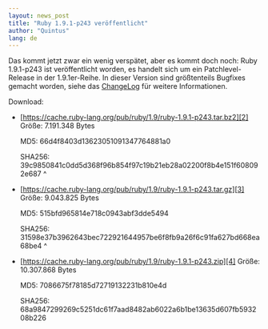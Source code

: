 ```yaml
---
layout: news_post
title: "Ruby 1.9.1-p243 veröffentlicht"
author: "Quintus"
lang: de
---
```


Das kommt jetzt zwar ein wenig verspätet, aber es kommt doch noch: Ruby
1.9.1-p243 ist veröffentlicht worden, es handelt sich um ein
Patchlevel-Release in der 1.9.1er-Reihe. In dieser Version sind
größtenteils Bugfixes gemacht worden, siehe das [ChangeLog][1] für
weitere Informationen.

Download:

* [https://cache.ruby-lang.org/pub/ruby/1.9/ruby-1.9.1-p243.tar.bz2][2]
  Größe: 7.191.348 Bytes

  MD5: 66d4f8403d13623051091347764881a0

  SHA256:
  39c9850841c0dd5d368f96b854f97c19b21eb28a02200f8b4e151f608092e687
^

* [https://cache.ruby-lang.org/pub/ruby/1.9/ruby-1.9.1-p243.tar.gz][3]
  Größe: 9.043.825 Bytes

  MD5: 515bfd965814e718c0943abf3dde5494

  SHA256:
  31598e37b3962643bec722921644957be6f8fb9a26f6c91fa627bd668ea68be4
^

* [https://cache.ruby-lang.org/pub/ruby/1.9/ruby-1.9.1-p243.zip][4]
  Größe: 10.307.868 Bytes

  MD5: 7086675f78185d72719132231b810e4d

  SHA256:
  68a9847299269c5251dc61f7aad8482ab6022a6b1be13635d607fb593208b226



[1]: https://svn.ruby-lang.org/repos/ruby/branches/ruby_1_9_1/ChangeLog
[2]: https://cache.ruby-lang.org/pub/ruby/1.9/ruby-1.9.1-p243.tar.bz2
[3]: https://cache.ruby-lang.org/pub/ruby/1.9/ruby-1.9.1-p243.tar.gz
[4]: https://cache.ruby-lang.org/pub/ruby/1.9/ruby-1.9.1-p243.zip
